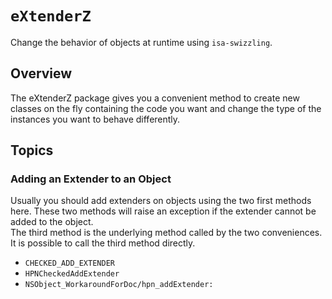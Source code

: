 # ``eXtenderZ``

Change the behavior of objects at runtime using `isa-swizzling`.

## Overview

The eXtenderZ package gives you a convenient method to create new classes on the fly containing the code you want
and change the type of the instances you want to behave differently.

## Topics

### Adding an Extender to an Object

Usually you should add extenders on objects using the two first methods here.
These two methods will raise an exception if the extender cannot be added to the object.  
The third method is the underlying method called by the two conveniences.
It is possible to call the third method directly.

- ``CHECKED_ADD_EXTENDER``
- ``HPNCheckedAddExtender``
- ``NSObject_WorkaroundForDoc/hpn_addExtender:``
